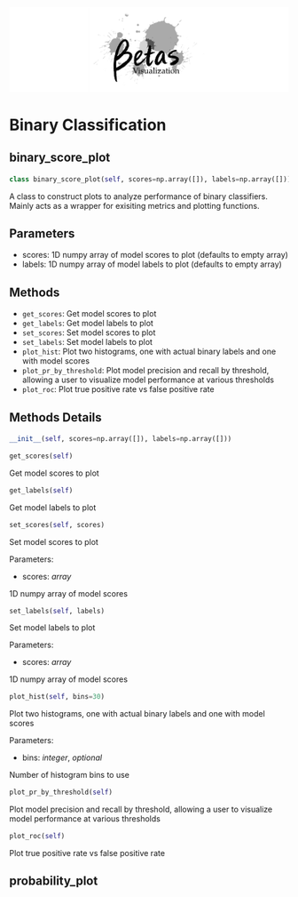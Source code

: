 ![logo](../../docs/logo_white.png)
# Binary Classification

## binary_score_plot

```python
class binary_score_plot(self, scores=np.array([]), labels=np.array([]))
```
A class to construct plots to analyze performance of binary classifiers. Mainly acts as a wrapper for exisiting metrics and plotting functions.

## Parameters
- scores: 1D numpy array of model scores to plot (defaults to empty array)
- labels: 1D numpy array of model labels to plot (defaults to empty array)

## Methods
- `get_scores`: Get model scores to plot
-  `get_labels`: Get model labels to plot
- `set_scores`: Set model scores to plot
- `set_labels`: Set model labels to plot
- `plot_hist`: Plot two histograms, one with actual binary labels and one with model scores
- `plot_pr_by_threshold`: Plot model precision and recall by threshold, allowing a user to visualize model performance at various thresholds
- `plot_roc`: Plot true positive rate vs false positive rate

## Methods Details

```python
__init__(self, scores=np.array([]), labels=np.array([]))
```

```python
get_scores(self)
```
Get model scores to plot

```python
get_labels(self)
```
Get model labels to plot

```python
set_scores(self, scores)
```
Set model scores to plot

Parameters:
- scores: *array*

1D numpy array of model scores

```python
set_labels(self, labels)
```
Set model labels to plot

Parameters:
- scores: *array*

1D numpy array of model scores

```python
plot_hist(self, bins=30)
```
Plot two histograms, one with actual binary labels and one with model scores

Parameters:
- bins: *integer*, *optional*

Number of histogram bins to use

```python
plot_pr_by_threshold(self)
```
Plot model precision and recall by threshold, allowing a user to visualize model performance at various thresholds

```python
plot_roc(self)
```
Plot true positive rate vs false positive rate


## probability_plot
